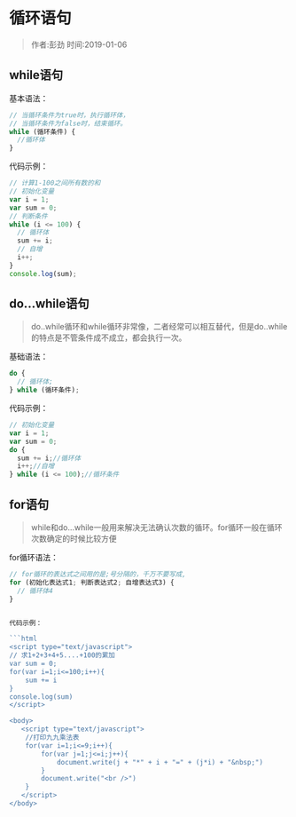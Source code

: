 # 循环语句

> 作者:彭劲  时间:2019-01-06

## while语句

基本语法：

```javascript
// 当循环条件为true时，执行循环体，
// 当循环条件为false时，结束循环。
while (循环条件) {
  //循环体
}
```

代码示例：

```javascript
// 计算1-100之间所有数的和
// 初始化变量
var i = 1;
var sum = 0;
// 判断条件
while (i <= 100) {
  // 循环体
  sum += i;
  // 自增
  i++;
}
console.log(sum);
```

## do...while语句

> do..while循环和while循环非常像，二者经常可以相互替代，但是do..while的特点是不管条件成不成立，都会执行一次。

基础语法：

```javascript
do {
  // 循环体;
} while (循环条件);
```

代码示例：

```javascript
// 初始化变量
var i = 1;
var sum = 0;
do {
  sum += i;//循环体
  i++;//自增
} while (i <= 100);//循环条件
```


## for语句

>  while和do...while一般用来解决无法确认次数的循环。for循环一般在循环次数确定的时候比较方便

for循环语法：

```javascript
// for循环的表达式之间用的是;号分隔的，千万不要写成,
for (初始化表达式1; 判断表达式2; 自增表达式3) {
  // 循环体4
}


代码示例：

```html
<script type="text/javascript">
// 求1+2+3+4+5....+100的累加
var sum = 0;
for(var i=1;i<=100;i++){
	sum += i
}
console.log(sum)
</script>

<body>
   <script type="text/javascript">
	//打印九九乘法表
	for(var i=1;i<=9;i++){
		for(var j=1;j<=i;j++){
			document.write(j + "*" + i + "=" + (j*i) + "&nbsp;")
		}
		document.write("<br />")
	}
   </script> 
</body>
```
